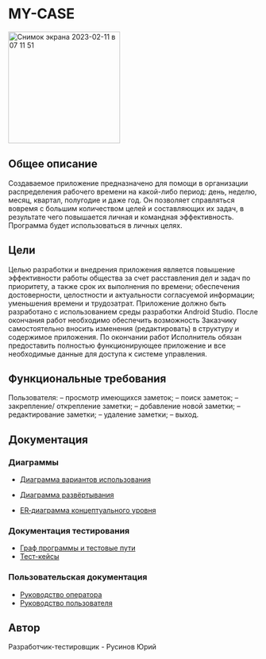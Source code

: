 # MY-CASE
<img width="225" alt="Снимок экрана 2023-02-11 в 07 11 51" src="https://user-images.githubusercontent.com/98612792/218238627-fe535462-fd96-400e-adf5-a789e0ca0bf9.png">

## Общее описание
Создаваемое приложение предназначено для помощи в организации
распределения рабочего времени на какой-либо период: день, неделю, месяц,
квартал, полугодие и даже год. Он позволяет справляться вовремя с большим
количеством целей и составляющих их задач, в результате чего повышается
личная и командная эффективность.
Программа будет использоваться в личных целях.
## Цели 
Целью разработки и внедрения приложения является повышение
эффективности работы общества за счет расставления дел и задач по
приоритету, а также срок их выполнения по времени; обеспечения
достоверности, целостности и актуальности согласуемой информации;
уменьшения времени и трудозатрат.
Приложение должно быть разработано с использованием среды
разработки Android Studio. После окончания работ необходимо обеспечить
возможность Заказчику самостоятельно вносить изменения (редактировать) в
структуру и содержимое приложения.
По окончании работ Исполнитель обязан предоставить полностью
функционирующее приложение и все необходимые данные для доступа к
системе управления.
## Функциональные требования
Пользователя:
– просмотр имеющихся заметок;
– поиск заметок;
– закрепление/ открепление заметки;
– добавление новой заметки;
– редактирование заметки;
– удаление заметки;
– выход. 
## Документация 
### Диаграммы
- [Диаграмма вариантов использования](https://github.com/Yuriiru/MY-CASE/wiki/%231-Диаграмма-вариантов-использования)

- [Диаграмма развёртывания](https://github.com/Yuriiru/MY-CASE/wiki/%232-Диаграмма-развёртывания)
- [ER‐диаграмма концептуального уровня](https://github.com/Yuriiru/MY-CASE/wiki/%233-ER‐диаграмма-концептуального-уровня)
### Документация тестирования
- [Граф программы и тестовые пути](https://github.com/Yuriiru/MY-CASE/wiki/%234-Граф-программы-и-тестовые-пути)
- [Тест-кейсы](https://github.com/Yuriiru/MY-CASE/wiki/%235-Тест‐кейсы)
### Пользовательская документация
- [Руководство оператора](https://disk.yandex.ru/i/Ta9DwY8I-7RIQA)
- [Руководство пользователя](https://disk.yandex.ru/i/TS657Qw1RY5mrw)
## Автор
Разработчик-тестировщик - Русинов Юрий
